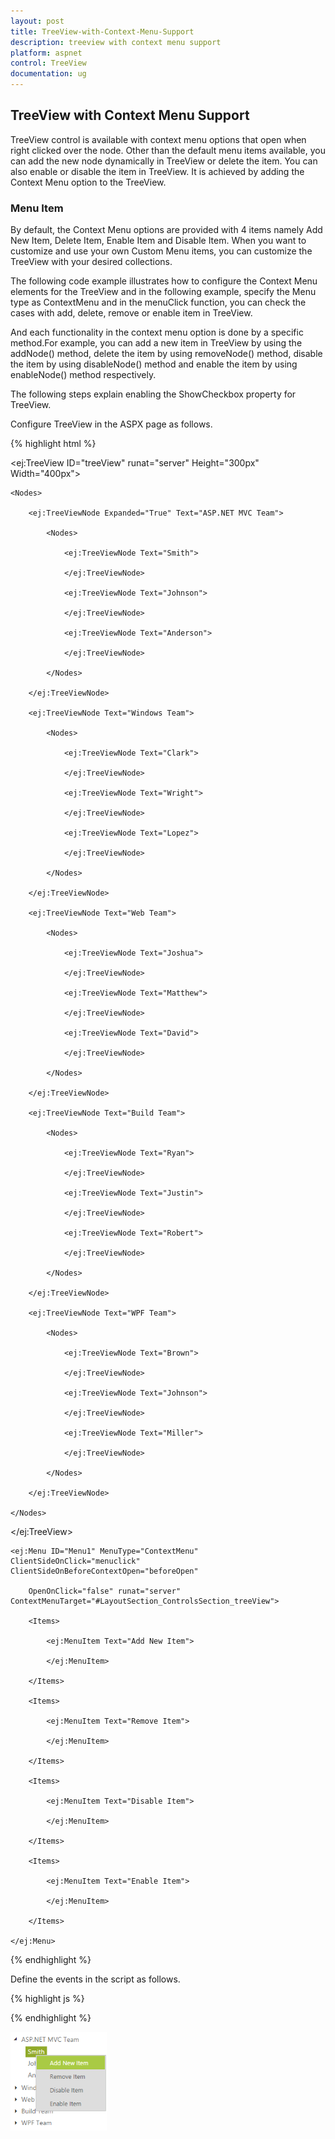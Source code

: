 ```yaml
---
layout: post
title: TreeView-with-Context-Menu-Support
description: treeview with context menu support
platform: aspnet
control: TreeView
documentation: ug
---
```


## TreeView with Context Menu Support

TreeView control is available with context menu options that open when right clicked over the node. Other than the default menu items available, you can add the new node dynamically in TreeView or delete the item. You can also enable or disable the item in TreeView. It is achieved by adding the Context Menu option to the TreeView.

### Menu Item

By default, the Context Menu options are provided with 4 items namely Add New Item, Delete Item, Enable Item and Disable Item. When you want to customize and use your own Custom Menu items, you can customize the TreeView with your desired collections. 

The following code example illustrates how to configure the Context Menu elements for the TreeView and in the following example, specify the Menu type as ContextMenu and in the menuClick function, you can check the cases with add, delete, remove or enable item in TreeView. 

And each functionality in the context menu option is done by a specific method.For example, you can add a new item in TreeView by using the addNode() method, delete the item by using removeNode() method, disable the item by using disableNode() method and enable the item by using enableNode() method respectively.

The following steps explain enabling the ShowCheckbox property for TreeView.

Configure TreeView in the ASPX page as follows.

{% highlight html %}

<ej:TreeView ID="treeView" runat="server" Height="300px" Width="400px">

    <Nodes>

        <ej:TreeViewNode Expanded="True" Text="ASP.NET MVC Team">

            <Nodes>

                <ej:TreeViewNode Text="Smith">

                </ej:TreeViewNode>

                <ej:TreeViewNode Text="Johnson">

                </ej:TreeViewNode>

                <ej:TreeViewNode Text="Anderson">

                </ej:TreeViewNode>

            </Nodes>

        </ej:TreeViewNode>

        <ej:TreeViewNode Text="Windows Team">

            <Nodes>

                <ej:TreeViewNode Text="Clark">

                </ej:TreeViewNode>

                <ej:TreeViewNode Text="Wright">

                </ej:TreeViewNode>

                <ej:TreeViewNode Text="Lopez">

                </ej:TreeViewNode>

            </Nodes>

        </ej:TreeViewNode>

        <ej:TreeViewNode Text="Web Team">

            <Nodes>

                <ej:TreeViewNode Text="Joshua">

                </ej:TreeViewNode>

                <ej:TreeViewNode Text="Matthew">

                </ej:TreeViewNode>

                <ej:TreeViewNode Text="David">

                </ej:TreeViewNode>

            </Nodes>

        </ej:TreeViewNode>

        <ej:TreeViewNode Text="Build Team">

            <Nodes>

                <ej:TreeViewNode Text="Ryan">

                </ej:TreeViewNode>

                <ej:TreeViewNode Text="Justin">

                </ej:TreeViewNode>

                <ej:TreeViewNode Text="Robert">

                </ej:TreeViewNode>

            </Nodes>

        </ej:TreeViewNode>

        <ej:TreeViewNode Text="WPF Team">

            <Nodes>

                <ej:TreeViewNode Text="Brown">

                </ej:TreeViewNode>

                <ej:TreeViewNode Text="Johnson">

                </ej:TreeViewNode>

                <ej:TreeViewNode Text="Miller">

                </ej:TreeViewNode>

            </Nodes>

        </ej:TreeViewNode>

    </Nodes>

</ej:TreeView>

</div>

<div>

    <ej:Menu ID="Menu1" MenuType="ContextMenu" ClientSideOnClick="menuclick" ClientSideOnBeforeContextOpen="beforeOpen"

        OpenOnClick="false" runat="server" ContextMenuTarget="#LayoutSection_ControlsSection_treeView">

        <Items>

            <ej:MenuItem Text="Add New Item">

            </ej:MenuItem>

        </Items>

        <Items>

            <ej:MenuItem Text="Remove Item">

            </ej:MenuItem>

        </Items>

        <Items>

            <ej:MenuItem Text="Disable Item">

            </ej:MenuItem>

        </Items>

        <Items>

            <ej:MenuItem Text="Enable Item">

            </ej:MenuItem>

        </Items>

    </ej:Menu>

</div>





{% endhighlight %}

Define the events in the script as follows.

{% highlight js %}

<script type="text/javascript" class="jsScript">

    var tabIndex = 1, treeviewObj, selectedNode;

    $(function () {

        treeviewObj = $("#<%=treeView.ClientID%>").data("ejTreeView");

    });

    function beforeOpen(args) {

        if (!$(args.target).hasClass("e-text"))

            args.cancel = true;

        else {

            selectedNode = args.target;

            treeviewObj.selectNode(selectedNode);

        }

    }

    function menuclick(args) {

        if (args.events.text == "Add New Item") {

            treeviewObj.addNode("Item" + tabIndex, null, selectedNode);

            tabIndex++;

        }

        else if (args.events.text == "Remove Item") {

            treeviewObj.removeNode(selectedNode);

        }

        else if (args.events.text == "Disable Item") {

            treeviewObj.disableNode(selectedNode);

        }

        else if (args.events.text == "Enable Item") {

            treeviewObj.enableNode(selectedNode);

        }

    }

</script>



{% endhighlight %}



![](TreeView-with-Context-Menu-Support_images/TreeView-with-Context-Menu-Support_img1.png) 





